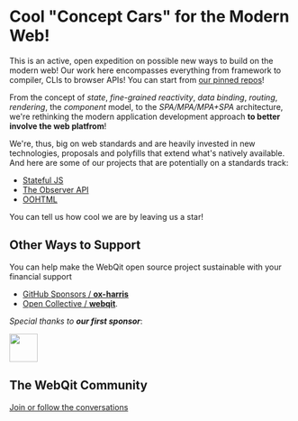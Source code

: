 # Cool "Concept Cars" for the Modern Web!

This is an active, open expedition on possible new ways to build on the modern web! Our work here encompasses everything from framework to compiler, CLIs to browser APIs! You can start from [our pinned repos](https://github.com/webqit)!

From the concept of *state*, *fine-grained reactivity*, *data binding*, *routing*, *rendering*, the *component* model, to the *SPA/MPA/MPA+SPA* architecture, we're rethinking the modern application development approach **to better involve the web platfrom**!

We're, thus, big on web standards and are heavily invested in new technologies, proposals and polyfills that extend what's natively available. And here are some of our projects that are potentially on a standards track:

- [Stateful JS](https://github.com/webqit/stateful-js)
- [The Observer API](https://github.com/webqit/observer)
- [OOHTML](https://github.com/webqit/oohtml)

You can tell us how cool we are by leaving us a star!

## Other Ways to Support

You can help make the WebQit open source project sustainable with your financial support

- [GitHub Sponsors / **ox-harris**](https://github.com/sponsors/ox-harris)
- [Open Collective / **webqit**](https://opencollective.com/webqit).

_Special thanks to **our first sponsor**_:

<a href="https://github.com/ejiro-design"><img src="https://avatars.githubusercontent.com/u/79667751?s=96&v=4" height="50px" /></a>

## The WebQit Community

[Join or follow the conversations](https://github.com/webqit/webqit/discussions)
